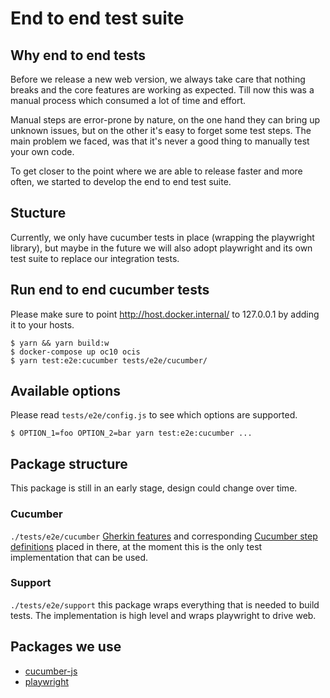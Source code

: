# End to end test suite

## Why end to end tests

Before we release a new web version, we always take care that nothing breaks and the core features are working as
expected. Till now this was a manual process which consumed a lot of time and effort.

Manual steps are error-prone by nature, on the one hand they can bring up unknown issues, but on the other it's easy to
forget some test steps. The main problem we faced, was that it's never a good thing to manually test your own code.

To get closer to the point where we are able to release faster and more often, we started to develop the end to end test suite.

## Stucture

Currently, we only have cucumber tests in place (wrapping the playwright library), but maybe in the future we will also adopt playwright
and its own test suite to replace our integration tests. 

## Run end to end cucumber tests
Please make sure to point http://host.docker.internal/ to 127.0.0.1 by adding it to your hosts.

```shell
$ yarn && yarn build:w
$ docker-compose up oc10 ocis
$ yarn test:e2e:cucumber tests/e2e/cucumber/
```

## Available options

Please read `tests/e2e/config.js` to see which options are supported.

```shell
$ OPTION_1=foo OPTION_2=bar yarn test:e2e:cucumber ...
```

## Package structure

This package is still in an early stage, design could change over time.

### Cucumber
`./tests/e2e/cucumber`
[Gherkin features](https://cucumber.io/docs/gherkin/reference/) and corresponding [Cucumber step definitions](https://cucumber.io/docs/cucumber/step-definitions/) placed in there, at the moment this is the only test implementation that can be used.

### Support
`./tests/e2e/support`
this package wraps everything that is needed to build tests. The implementation is high level and wraps playwright to drive web.

## Packages we use

* [cucumber-js](https://github.com/cucumber/cucumber-js)
* [playwright](https://github.com/microsoft/playwright)
